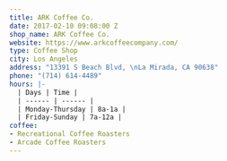 ```yaml
---
title: ARK Coffee Co.
date: 2017-02-10 09:08:00 Z
shop_name: ARK Coffee Co.
website: https://www.arkcoffeecompany.com/
type: Coffee Shop
city: Los Angeles
address: "13391 S Beach Blvd, \nLa Mirada, CA 90638"
phone: "(714) 614-4489"
hours: |-
  | Days | Time |
  | ------ | ------ |
  | Monday-Thursday | 8a-1a |
  | Friday-Sunday | 7a-12a |
coffee:
- Recreational Coffee Roasters
- Arcade Coffee Roasters
---
```


